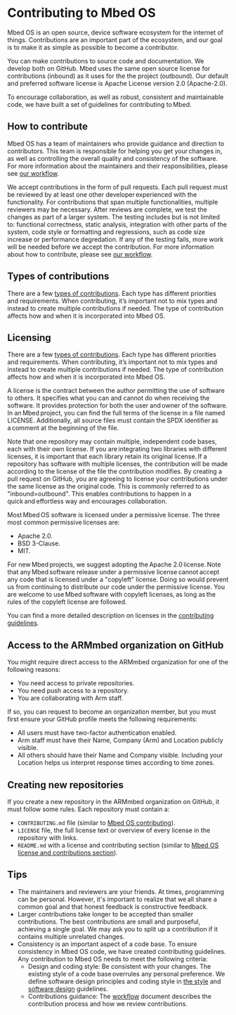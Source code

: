 # Contributing to Mbed OS

Mbed OS is an open source, device software ecosystem for the internet of things. Contributions are an important part of the ecosystem, and our goal is to make it as simple as possible to become a contributor.

You can make contributions to source code and documentation. We develop both on GitHub. Mbed uses the same open source license for contributions (inbound) as it uses for the the project (outbound). Our default and preferred software license is Apache License version 2.0 (Apache-2.0).

To encourage collaboration, as well as robust, consistent and maintainable code, we have built a set of guidelines for contributing to Mbed.

## How to contribute  

Mbed OS has a team of maintainers who provide guidance and direction to contributors. This team is responsible for helping you get your changes in, as well as controlling the overall quality and consistency of the software. For more information about the maintainers and their responsibilities, please see [our workflow](https://os.mbed.com/docs/v5.12/contributing/workflow.html#mbed-os-maintainers).

We accept contributions in the form of pull requests. Each pull request must be reviewed by at least one other developer experienced with the functionality. For contributions that span multiple functionalities, multiple reviewers may be necessary. After reviews are complete, we test the changes as part of a larger system. The testing includes but is not limited to: functional correctness, static analysis, integration with other parts of the system, code style or formatting and regressions, such as code size increase or performance degredation. If any of the testing fails, more work will be needed before we accept the contribution. For more information about how to contribute, please see [our workflow](https://os.mbed.com/docs/v5.12/contributing/workflow.html#mbed-os-maintainers).

## Types of contributions  
 
There are a few [types of contributions](../contributing/workflow.html#pull-request-types). Each type has different priorities and requirements. When contributing, it’s important not to mix types and instead to create multiple contributions if needed. The type of contribution affects how and when it is incorporated into Mbed OS.

## Licensing  
There are a few [types of contributions](../contributing/workflow.html#pull-request-types). Each type has different priorities and requirements. When contributing, it’s important not to mix types and instead to create multiple contributions if needed. The type of contribution affects how and when it is incorporated into Mbed OS.

A license is the contract between the author permitting the use of software to others. It specifies what you can and cannot do when receiving the software. It provides protection for both the user and owner of the software. In an Mbed project, you can find the full terms of the license in a file named LICENSE. Additionally, all source files must contain the SPDX identifier as a comment at the beginning of the file.

Note that one repository may contain multiple, independent code bases, each with their own license. If you are integrating two libraries with different licenses, it is important that each library retain its original license. If a repository has software with multiple licenses, the contribution will be made according to the license of the file the contribution modifies. By creating a pull request on GitHub, you are agreeing to license your contributions under the same license as the original code. This is commonly referred to as "inbound=outbound". This enables contributions to happen in a quick and effortless way and encourages collaboration. 

Most Mbed OS software is licensed under a permissive license. The three most common permissive licenses are:

- Apache 2.0.
- BSD 3-Clause.
- MIT.

For new Mbed projects, we suggest adopting the Apache 2.0 license. Note that any Mbed software release under a permissive license cannot accept any code that is licensed under a "copyleft" license. Doing so would prevent us from continuing to distribute our code under the permissive license. You are welcome to use Mbed software with copyleft licenses, as long as the rules of the copyleft license are followed.

You can find a more detailed description on licenses in the [contributing guidelines](../contributing/license.html).

## Access to the ARMmbed organization on GitHub

You might require direct access to the ARMmbed organization for one of the following reasons:

- You need access to private repositories.
- You need push access to a repository.
- You are collaborating with Arm staff.

If so, you can request to become an organization member, but you must first ensure your GitHub profile meets the following requirements:

- All users must have two-factor authentication enabled.
- Arm staff must have their Name, Company (Arm) and Location publicly visible.
- All others should have their Name and Company visible. Including your Location helps us interpret response times according to time zones.

## Creating new repositories

If you create a new repository in the ARMmbed organization on GitHub, it must follow some rules. Each repository must contain a:

- `CONTRIBUTING.md` file (similar to [Mbed OS contributing](https://github.com/ARMmbed/mbed-os/blob/master/CONTRIBUTING.md)).
- `LICENSE` file, the full license text or overview of every license in the repository with links.
- `README.md` with a license and contributing section (similar to [Mbed OS license and contributions section](https://github.com/ARMmbed/mbed-os/blob/master/README.md#license-and-contributions)).

## Tips  

- The maintainers and reviewers are your friends. At times, programming can be personal. However, it's important to realize that we all share a common goal and that honest feedback is constructive feedback.
- Larger contributions take longer to be accepted than smaller contributions. The best contributions are small and purposeful, achieving a single goal. We may ask you to split up a contribution if it contains multiple unrelated changes.
- Consistency is an important aspect of a code base. To ensure consistency in Mbed OS code, we have created contributing guidelines. Any contribution to Mbed OS needs to meet the following criteria:
    - Design and coding style: Be consistent with your changes. The existing style of a code base overrules any personal preference. We define software design principles and coding style in [the style](../contributing/style.html) and [software design](../contributing/software-design.html) guidelines.
    - Contributions guidance: The [workflow](../contributing/workflow.html) document describes the contribution process and how we review contributions.
